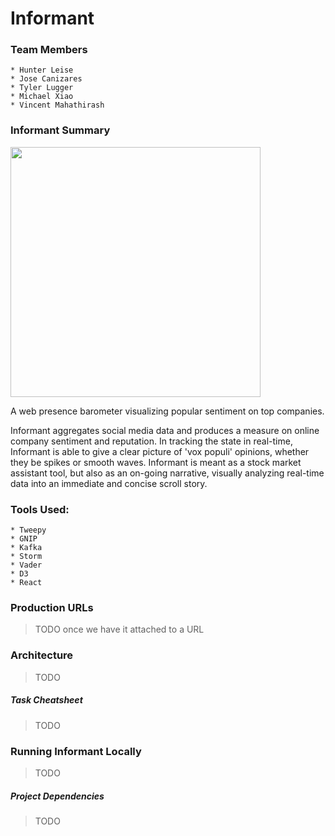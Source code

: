 # Informant

### Team Members

    * Hunter Leise
    * Jose Canizares
    * Tyler Lugger
    * Michael Xiao
    * Vincent Mahathirash

### Informant Summary

<img src="https://github.com/CUBigDataClass/Informant/blob/dev/informant_1.svg" width="400">

A web presence barometer visualizing popular sentiment on top companies.

Informant aggregates social media data and produces a measure on online company sentiment and reputation. In tracking the state in real-time, Informant is able to give a clear picture of 'vox populi' opinions, whether they be spikes or smooth waves. Informant is meant as a stock market assistant tool, but also as an on-going narrative, visually analyzing real-time data into an immediate and concise scroll story.

### Tools Used:
    * Tweepy
    * GNIP
    * Kafka
    * Storm
    * Vader
    * D3
    * React

### Production URLs

> TODO once we have it attached to a URL

### Architecture

> TODO

##### Task Cheatsheet

> TODO

### Running Informant Locally

> TODO

##### Project Dependencies

> TODO